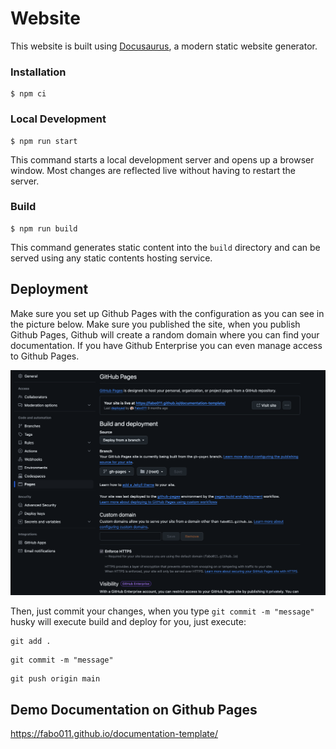 # Website

This website is built using [Docusaurus](https://docusaurus.io/), a modern static website generator.

### Installation

```
$ npm ci
```

### Local Development

```
$ npm run start
```

This command starts a local development server and opens up a browser window. Most changes are reflected live without having to restart the server.

### Build

```
$ npm run build
```

This command generates static content into the `build` directory and can be served using any static contents hosting service.

## Deployment
Make sure you set up Github Pages with the configuration as you can see in the picture below.
Make sure you published the site, when you publish Github Pages, Github will create a random domain
where you can find your documentation. If you have Github Enterprise you can even manage access to Github Pages.

![Github Pages Deployment](./static/img/pages.png)

Then, just commit your changes, when you type `git commit -m "message"` husky will execute build and deploy for you, just execute:
```
git add .
```

```
git commit -m "message"
```

```
git push origin main
```

## Demo Documentation on Github Pages
https://fabo011.github.io/documentation-template/